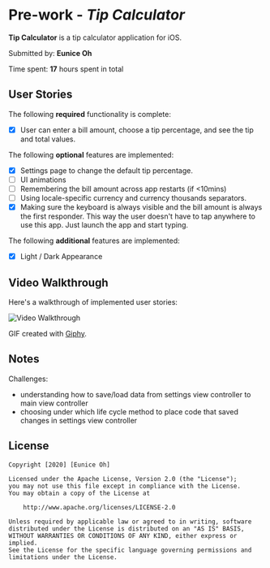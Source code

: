 # Pre-work - *Tip Calculator*

**Tip Calculator** is a tip calculator application for iOS.

Submitted by: **Eunice Oh**

Time spent: **17** hours spent in total

## User Stories

The following **required** functionality is complete:

* [x] User can enter a bill amount, choose a tip percentage, and see the tip and total values.

The following **optional** features are implemented:
* [x] Settings page to change the default tip percentage.
* [ ] UI animations
* [ ] Remembering the bill amount across app restarts (if <10mins)
* [ ] Using locale-specific currency and currency thousands separators.
* [x] Making sure the keyboard is always visible and the bill amount is always the first responder. This way the user doesn't have to tap anywhere to use this app. Just launch the app and start typing.

The following **additional** features are implemented:

- [x] Light / Dark Appearance

## Video Walkthrough 

Here's a walkthrough of implemented user stories:

<img src='https://media.giphy.com/media/f5kU3VBIxjb48bIWrb/giphy.gif' title='Video Walkthrough' width='' alt='Video Walkthrough'/>

GIF created with [Giphy](https://giphy.com).

## Notes

Challenges:
- understanding how to save/load data from settings view controller to main view controller 
- choosing under which life cycle method to place code that saved changes in settings view controller

## License

    Copyright [2020] [Eunice Oh]

    Licensed under the Apache License, Version 2.0 (the "License");
    you may not use this file except in compliance with the License.
    You may obtain a copy of the License at

        http://www.apache.org/licenses/LICENSE-2.0

    Unless required by applicable law or agreed to in writing, software
    distributed under the License is distributed on an "AS IS" BASIS,
    WITHOUT WARRANTIES OR CONDITIONS OF ANY KIND, either express or implied.
    See the License for the specific language governing permissions and
    limitations under the License.
